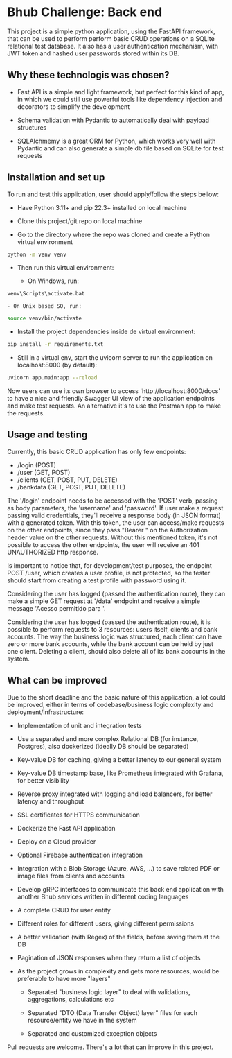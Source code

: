 # Bhub Challenge: Back end

This project is a simple python application, using the FastAPI framework, that can be used to perform perform basic CRUD
operations on a SQLite relational test database. It also has a user authentication mechanism, with JWT token and hashed user passwords stored within its DB.

## Why these technologis was chosen?

- Fast API is a simple and light framework, but perfect for this kind of app, in which we could still use powerful tools like dependency injection and decorators to simplify the development

- Schema validation with Pydantic to automatically deal with payload structures

- SQLAlchmemy is a great ORM for Python, which works very well with Pydantic and can also generate a simple db file based on SQLite for test requests

## Installation and set up

To run and test this application, user should apply/follow the steps bellow:

- Have Python 3.11+ and pip 22.3+ installed on local machine

- Clone this project/git repo on local machine

- Go to the directory where the repo was cloned and create a Python virtual environment

```bash
python -m venv venv
```

- Then run this virtual environment:

    - On Windows, run:

```bash
venv\Scripts\activate.bat
```

    - On Unix based SO, run:

```bash
source venv/bin/activate
```

- Install the project dependencies inside de virtual environment:

```bash
pip install -r requirements.txt
```

- Still in a virtual env, start the uvicorn server to run the application on localhost:8000 (by default):

```bash
uvicorn app.main:app --reload
```

Now users can use its own browser to access 'http://localhost:8000/docs' to have a nice and friendly Swagger UI view of the application endpoints and make test requests. An alternative it's to use the Postman app to make the requests.

## Usage and testing

Currently, this basic CRUD application has only few endpoints:

- /login (POST)
- /user (GET, POST)
- /clients (GET, POST, PUT, DELETE)
- /bankdata (GET, POST, PUT, DELETE)

The '/login' endpoint needs to be accessed with the 'POST' verb, passing as body parameters, the 'username' and 'password'. If user make a request passing valid credentials, 
they'll receive a response body (in JSON format) with a generated token. With this token, the user can access/make requests on the other endpoints, since they pass "Bearer <token>" 
on the Authorization header value on the other requests. Without this mentioned token, it's not possible to access the other endpoints, the user will receive an 401 
UNAUTHORIZED http response.

Is important to notice that, for development/test purposes, the endpoint POST /user, which creates a user profile, is not protected, so the tester should start from creating a test profile with password using it.

Considering the user has logged (passed the authentication route), they can make a simple GET request at '/data' endpoint and receive a simple message 'Acesso permitido para 
<username>'.

Considering the user has logged (passed the authentication route), it is possible to perform requests to 3 resources: users itself, clients and bank accounts. The way the business logic was structured, each client can have zero or more bank accounts, while the bank account can be held by just one client. Deleting a client, should also delete all of its bank accounts in the system.

## What can be improved

Due to the short deadline and the basic nature of this application, a lot could be improved, either in terms of codebase/business logic complexity and deployment/infrastructure:

- Implementation of unit and integration tests

- Use a separated and more complex Relational DB (for instance, Postgres), also dockerized (ideally DB should be separated)

- Key-value DB for caching, giving a better latency to our general system

- Key-value DB timestamp base, like Prometheus integrated with Grafana, for better visibility

- Reverse proxy integrated with logging and load balancers, for better latency and throughput

- SSL certificates for HTTPS communication

- Dockerize the Fast API application

- Deploy on a Cloud provider

- Optional Firebase authentication integration

- Integration with a Blob Storage (Azure, AWS, ...) to save related PDF or image files from clients and accounts

- Develop gRPC interfaces to communicate this back end application with another Bhub services written in different coding languages

- A complete CRUD for user entity

- Different roles for different users, giving different permissions

- A better validation (with Regex) of the fields, before saving them at the DB

- Pagination of JSON responses when they return a list of objects

- As the project grows in complexity and gets more resources, would be preferable to have more "layers"

    - Separated "business logic layer" to deal with validations, aggregations, calculations etc

    - Separated "DTO (Data Transfer Object) layer" files for each resource/entity we have in the system

    - Separated and customized exception objects


Pull requests are welcome. There's a lot that can improve in this project.
